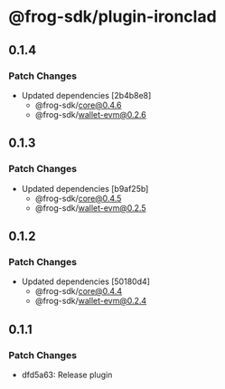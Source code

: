 # @frog-sdk/plugin-ironclad

## 0.1.4

### Patch Changes

- Updated dependencies [2b4b8e8]
  - @frog-sdk/core@0.4.6
  - @frog-sdk/wallet-evm@0.2.6

## 0.1.3

### Patch Changes

- Updated dependencies [b9af25b]
  - @frog-sdk/core@0.4.5
  - @frog-sdk/wallet-evm@0.2.5

## 0.1.2

### Patch Changes

- Updated dependencies [50180d4]
  - @frog-sdk/core@0.4.4
  - @frog-sdk/wallet-evm@0.2.4

## 0.1.1

### Patch Changes

- dfd5a63: Release plugin
